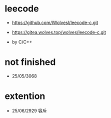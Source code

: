 # leecode

- https://github.com/lWolvesl/leecode-c.git
- https://gitea.wolves.top/wolves/leecode-c.git

- by C/C++

# not finished

- 25/05/3068

# extention

- 25/06/2929 容斥